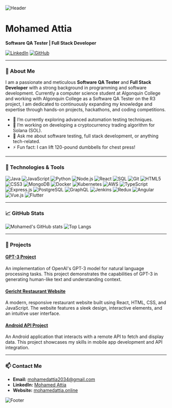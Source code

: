 ![Header](https://yourimageurl.com/header.png)

# Mohamed Attia

**Software QA Tester | Full Stack Developer**

[![LinkedIn](https://img.shields.io/badge/LinkedIn-Connect-blue)](https://www.linkedin.com/in/attiamohmed)
[![GitHub](https://img.shields.io/badge/GitHub-Follow-green)](https://github.com/attiamohmed)

---

### 👋 About Me
I am a passionate and meticulous **Software QA Tester** and **Full Stack Developer** with a strong background in programming and software development. Currently a computer science student at Algonquin College and working with Algonquin College as a Software QA Tester on the R3 project, I am dedicated to continuously expanding my knowledge and expertise through hands-on projects, hackathons, and coding competitions.

- 🌱 I’m currently exploring advanced automation testing techniques.
- 🔭 I’m working on developing a cryptocurrency trading algorithm for Solana (SOL).
- 💬 Ask me about software testing, full stack development, or anything tech-related.
- ⚡ Fun fact: I can lift 120-pound dumbbells for chest press!

---

### 🔧 Technologies & Tools
![Java](https://img.shields.io/badge/Java-ED8B00?style=for-the-badge&logo=java&logoColor=white)
![JavaScript](https://img.shields.io/badge/JavaScript-F7DF1E?style=for-the-badge&logo=javascript&logoColor=black)
![Python](https://img.shields.io/badge/Python-3776AB?style=for-the-badge&logo=python&logoColor=white)
![Node.js](https://img.shields.io/badge/Node.js-339933?style=for-the-badge&logo=nodedotjs&logoColor=white)
![React](https://img.shields.io/badge/React-20232A?style=for-the-badge&logo=react&logoColor=61DAFB)
![SQL](https://img.shields.io/badge/SQL-4479A1?style=for-the-badge&logo=sql&logoColor=white)
![Git](https://img.shields.io/badge/Git-F05032?style=for-the-badge&logo=git&logoColor=white)
![HTML5](https://img.shields.io/badge/HTML5-E34F26?style=for-the-badge&logo=html5&logoColor=white)
![CSS3](https://img.shields.io/badge/CSS3-1572B6?style=for-the-badge&logo=css3&logoColor=white)
![MongoDB](https://img.shields.io/badge/MongoDB-47A248?style=for-the-badge&logo=mongodb&logoColor=white)
![Docker](https://img.shields.io/badge/Docker-2496ED?style=for-the-badge&logo=docker&logoColor=white)
![Kubernetes](https://img.shields.io/badge/Kubernetes-326CE5?style=for-the-badge&logo=kubernetes&logoColor=white)
![AWS](https://img.shields.io/badge/AWS-232F3E?style=for-the-badge&logo=amazonaws&logoColor=white)
![TypeScript](https://img.shields.io/badge/TypeScript-007ACC?style=for-the-badge&logo=typescript&logoColor=white)
![Express.js](https://img.shields.io/badge/Express.js-404D59?style=for-the-badge&logo=express&logoColor=white)
![PostgreSQL](https://img.shields.io/badge/PostgreSQL-336791?style=for-the-badge&logo=postgresql&logoColor=white)
![GraphQL](https://img.shields.io/badge/GraphQL-E10098?style=for-the-badge&logo=graphql&logoColor=white)
![Jenkins](https://img.shields.io/badge/Jenkins-D24939?style=for-the-badge&logo=jenkins&logoColor=white)
![Redux](https://img.shields.io/badge/Redux-764ABC?style=for-the-badge&logo=redux&logoColor=white)
![Angular](https://img.shields.io/badge/Angular-DD0031?style=for-the-badge&logo=angular&logoColor=white)
![Vue.js](https://img.shields.io/badge/Vue.js-4FC08D?style=for-the-badge&logo=vue.js&logoColor=white)
![Flutter](https://img.shields.io/badge/Flutter-02569B?style=for-the-badge&logo=flutter&logoColor=white)

---

### 📈 GitHub Stats
![Mohamed's GitHub stats](https://github-readme-stats.vercel.app/api?username=attiamohmed&show_icons=true&theme=radical)
![Top Langs](https://github-readme-stats.vercel.app/api/top-langs/?username=attiamohmed&layout=compact&theme=radical)

---

### 🚀 Projects

#### [GPT-3 Project](https://github.com/attiamohmed/gpt3)
An implementation of OpenAI's GPT-3 model for natural language processing tasks. This project demonstrates the capabilities of GPT-3 in generating human-like text and understanding context.

#### [Gericht Restaurant Website](https://github.com/attiamohmed/gericht_restaurant_website)
A modern, responsive restaurant website built using React, HTML, CSS, and JavaScript. The website features a sleek design, interactive elements, and an intuitive user interface.

#### [Android API Project](https://github.com/attiamohmed/Android_API_Project)
An Android application that interacts with a remote API to fetch and display data. This project showcases my skills in mobile app development and API integration.

---

### 📫 Contact Me
- **Email:** mohamedattia2034@gmail.com
- **LinkedIn:** [Mohamed Attia](https://www.linkedin.com/in/mohamed-attia-844566283/)
- **Website:** [mohamedattia.online](https://mohamedattia.online)

![Footer](https://yourimageurl.com/footer.png)
